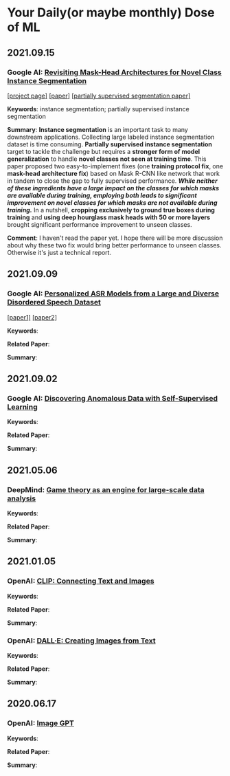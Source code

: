 # Your Daily(or maybe monthly) Dose of ML

## 2021.09.15

### Google AI: [Revisiting Mask-Head Architectures for Novel Class Instance Segmentation](http://ai.googleblog.com/2021/09/revisiting-mask-head-architectures-for.html)

[[project page]](https://google.github.io/deepmac/) [[paper]](https://arxiv.org/pdf/2104.00613.pdf) [[partially supervised segmentation paper]](https://arxiv.org/pdf/1711.10370.pdf)

**Keywords**: instance segmentation; partially supervised instance segmentation

**Summary**: **Instance segmentation** is an important task to many downstream applications. Collecting large labeled instance segmentation dataset is time consuming. **Partially supervised instance segmentation** target to tackle the challenge but requires a **stronger form of model generalization** to handle **novel classes not seen at training time**. This paper proposed two easy-to-implement fixes (one **training protocol fix**, one **mask-head architecture fix**) based on Mask R-CNN like network that work in tandem to close the gap to fully supervised performance. ***While neither of these ingredients have a large impact on the classes for which masks are available during training, employing both leads to significant improvement on novel classes for which masks are not available during training.*** In a nutshell, **cropping exclusively to ground true boxes during training** and **using deep hourglass mask heads with 50 or more layers** brought significant performance improvement to unseen classes.

**Comment**: I haven't read the paper yet. I hope there will be more discussion about why these two fix would bring better performance to unseen classes. Otherwise it's just a technical report.

## 2021.09.09

### Google AI: [Personalized ASR Models from a Large and Diverse Disordered Speech Dataset](http://ai.googleblog.com/2021/09/personalized-asr-models-from-large-and.html)

[[paper1]](https://www.isca-speech.org/archive/interspeech_2021/macdonald21_interspeech.html) [[paper2]](https://www.isca-speech.org/archive/interspeech_2021/green21_interspeech.html)

**Keywords**: 

**Related Paper**: 

**Summary**:

## 2021.09.02

### Google AI: [Discovering Anomalous Data with Self-Supervised Learning](http://ai.googleblog.com/2021/09/discovering-anomalous-data-with-self.html)

**Keywords**: 

**Related Paper**: 

**Summary**:

## 2021.05.06

### DeepMind: [Game theory as an engine for large-scale data analysis](https://deepmind.com/blog/article/EigenGame)

**Keywords**: 

**Related Paper**: 

**Summary**:

## 2021.01.05

### OpenAI: [CLIP: Connecting Text and Images](https://openai.com/blog/clip/)

**Keywords**: 

**Related Paper**: 

**Summary**:

### OpenAI: [DALL·E: Creating Images from Text](https://openai.com/blog/dall-e/)

**Keywords**: 

**Related Paper**: 

**Summary**:

## 2020.06.17

### OpenAI: [Image GPT](https://openai.com/blog/image-gpt/)

**Keywords**: 

**Related Paper**: 

**Summary**: